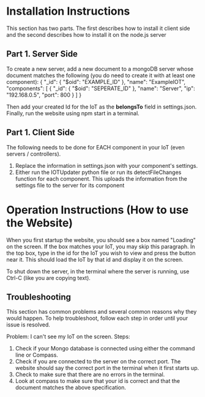 <h1>Installation Instructions</h1>

This section has two parts. The first describes how to install it client side and the second
describes how to install it on the node.js server

<h2> Part 1. Server Side </h2>
To create a new server, add a new document to a mongoDB server whose document matches the following (you do need to create it with at least one component):
{
  "_id": {
    "$oid": "EXAMPLE_ID"
  },
  "name": "ExampleIOT",
  "components": [
    {
      "_id": {
        "$oid": "SEPERATE_ID"
      },
      "name": "Server",
      "ip": "192.168.0.5",
      "port": 800
    }
  ]
}

Then add your created Id for the IoT as the <b>belongsTo</b> field in settings.json.
Finally, run the website using npm start in a terminal.

<h2> Part 1. Client Side </h2>
The following needs to be done for EACH component in your IoT (even servers / controllers).
<ol>
<li> Replace the information in settings.json with your component's settings. </li>
<li> Either run the IOTUpdater python file or run its detectFileChanges function for each component. This uploads the information from the settings file to the server for its component </li>
</ol>

<h1>Operation Instructions (How to use the Website)</h1>

When you first startup the website, you should see a box named "Loading" on the screen.
If the box matches your IoT, you may skip this paragraph. In the top box, type in the id for the IoT you wish to view and press the button near it. This should load the IoT by that id and display it on the screen.

To shut down the server, in the terminal where the server is running, use Ctrl-C (like you are copying text).

<h2> Troubleshooting </h2>

This section has common problems and several common reasons why they would happen.
To help troubleshoot, follow each step in order until your issue is resolved.

Problem: I can't see my IoT on the screen.
Steps: 
<ol>
<li>Check if your Mongo database is connected using either the command line or Compass.</li>
<li>Check if you are connected to the server on the correct port. The website should say the correct port in the terminal when it first starts up. 
<li>Check to make sure that there are no errors in the terminal.</li>
<li>Look at compass to make sure that your id is correct and that the document matches the above specification.</li>
</ol>
